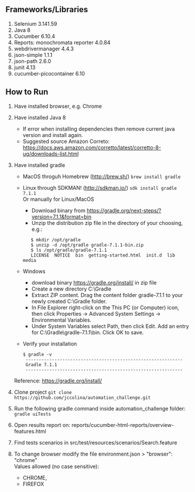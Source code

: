 ## Frameworks/Libraries
1. Selenium 3.141.59
2. Java 8
3. Cucumber 6.10.4
4. Reports: monochromata reporter 4.0.84
5. webdrivermanager 4.4.3
6. json-simple 1.1.1
7. json-path 2.6.0
8. junit 4.13
9. cucumber-picocontainer 6.10

## How to Run
1. Have installed browser, e.g. Chrome
2. Have installed Java 8
    * If error when installing dependencies then remove current java version and install again.
    * Suggested source Amazon Correto: https://docs.aws.amazon.com/corretto/latest/corretto-8-ug/downloads-list.html
3. Have installed gradle
    * MacOS throguh Homebrew (http://brew.sh/) ```brew install gradle```
    * Linux through SDKMAN! (http://sdkman.io/) ```sdk install gradle 7.1.1```   
      Or manually for Linux/MacOS
        * Download binary from https://gradle.org/next-steps/?version=7.1.1&format=bin
        * Unzip the distribution zip file in the directory of your choosing, e.g.:
       ```
          $ mkdir /opt/gradle
          $ unzip -d /opt/gradle gradle-7.1.1-bin.zip
          $ ls /opt/gradle/gradle-7.1.1
          LICENSE  NOTICE  bin  getting-started.html  init.d  lib  media
       ```
    * Windows
        * download binary https://gradle.org/install/ in zip file
        * Create a new directory C:\Gradle
        * Extract ZIP content. Drag the content folder gradle-7.1.1 to your newly created C:\Gradle folder.
        * In File Explorer right-click on the This PC (or Computer) icon, then click Properties -> Advanced System Settings -> Environmental Variables.
        * Under System Variables select Path, then click Edit. Add an entry for C:\Gradle\gradle-7.1.1\bin. Click OK to save.
    * Verify your installation

      ```
      $ gradle -v
       ------------------------------------------------------------
       Gradle 7.1.1
       ------------------------------------------------------------   
       ```
   Reference: https://gradle.org/install/

4. Clone project    ```git clone https://github.com/jccolina/automation_challenge.git```
5. Run the following gradle command inside automation_challenge folder:  
   ```gradle uiTests```
5. Open results report on: reports/cucumber-html-reports/overview-features.html
6. Find tests scenarios in src/test/resources/scenarios/Search.feature
7. To change browser modify the file environment.json > "browser": "chrome"  
   Values allowed (no case sensitive):
    * CHROME,
    * FIREFOX